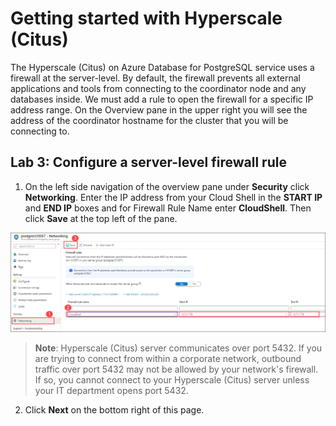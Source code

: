 # Getting started with Hyperscale (Citus)

The Hyperscale (Citus) on Azure Database for PostgreSQL service uses a firewall at the server-level. By default, the firewall prevents all external applications and tools from connecting to the coordinator node and any databases inside. We must add a rule to open the firewall for a specific IP address range.
On the Overview pane in the upper right you will see the address of the coordinator hostname for the cluster that you will be connecting to.

## Lab 3: Configure a server-level firewall rule

1. On the left side navigation of the overview pane under **Security** click **Networking**. Enter the IP address from your Cloud Shell in the **START IP** and **END IP** boxes and for Firewall Rule Name enter **CloudShell**.
Then click **Save** at the top left of the pane.

  ![](Images/firewall.png)
   
> **Note**: Hyperscale (Citus) server communicates over port 5432. If you are trying to connect from within a corporate network, outbound traffic over port 5432 may not be allowed by your network's firewall. If so, you cannot connect to your Hyperscale (Citus) server unless your IT department opens port 5432.

2. Click **Next** on the bottom right of this page.
